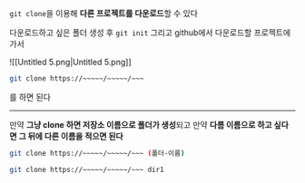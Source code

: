 `git clone`을 이용해 **다른 프로젝트를 다운로드**할 수 있다

다운로드하고 싶은 폴더 생성 후 `git init` 그리고 github에서 다운로드할 프로젝트에 가서

  

![[Untitled 5.png|Untitled 5.png]]

```Bash
git clone https://~~~~~/~~~~~/~~~
```

를 하면 된다

---

만약 **그냥 clone 하면 저장소 이름으로 폴더가 생성**되고 만약 **다름 이름으로 하고 싶다면 그 뒤에 다른 이름을 적으면 된다**

```Bash
git clone https://~~~~~/~~~~~/~~~ (폴더-이름)
```

```Bash
git clone https://~~~~~/~~~~~/~~~ dir1
```